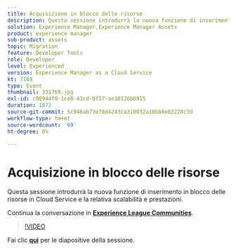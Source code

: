 ```yaml
---
title: Acquisizione in blocco delle risorse
description: Questa sessione introdurrà la nuova funzione di inserimento in blocco delle risorse in Cloud Service e la relativa scalabilità e prestazioni. Questa sessione è stata distribuita come parte dell’evento Contenuto Adobe Developers Live.
solution: Experience Manager,Experience Manager Assets
product: experience manager
sub-product: assets
topic: Migration
feature: Developer Tools
role: Developer
level: Experienced
version: Experience Manager as a Cloud Service
kt: 7168
type: Event
thumbnail: 331769.jpg
exl-id: c08944f0-1ce0-43cd-9f37-ae10126b6915
duration: 1872
source-git-commit: 5c946ab73e78d4243ca310032a10bb8e82228c3d
workflow-type: tm+mt
source-wordcount: '69'
ht-degree: 0%

---
```


# Acquisizione in blocco delle risorse

Questa sessione introdurrà la nuova funzione di inserimento in blocco delle risorse in Cloud Service e la relativa scalabilità e prestazioni.

Continua la conversazione in **[Experience League Communities](https://adobe.ly/36Yd3v6)**.

>[!VIDEO](https://video.tv.adobe.com/v/331769/?quality=12&learn=on&hidetitle=true)

Fai clic **[qui](/help/adobe-developers-live/assets/asset-bulk-ingestion.pdf)** per le diapositive della sessione.

